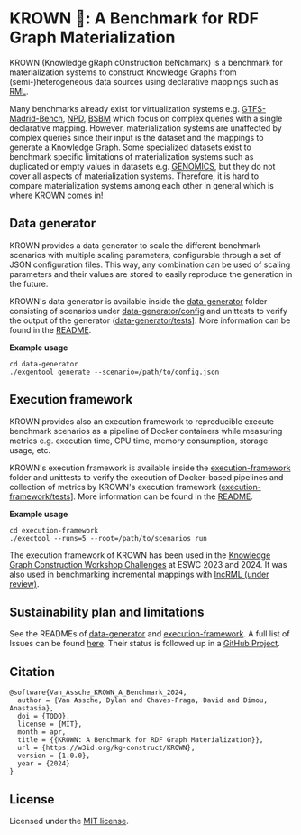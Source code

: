 # KROWN 👑: A Benchmark for RDF Graph Materialization

KROWN (Knowledge gRaph cOnstruction beNchmark) is a benchmark for 
materialization systems to construct Knowledge Graphs from 
(semi-)heterogeneous data sources using declarative mappings
such as [RML](http://w3id.org/rml/portal).

Many benchmarks already exist for virtualization systems
e.g. [GTFS-Madrid-Bench](https://github.com/oeg-upm/gtfs-bench),
[NPD](https://ontop-vkg.org/npd-benchmark/),
[BSBM](http://wbsg.informatik.uni-mannheim.de/bizer/berlinsparqlbenchmark/)
which focus on complex queries with a single declarative mapping.
However, materialization systems are unaffected
by complex queries since their input is the dataset and the mappings to
generate a Knowledge Graph. Some specialized datasets exist to benchmark
specific limitations of materialization systems such as duplicated or empty
values in datasets e.g. [GENOMICS](https://doi.org/10.57702/4c9ivpgs), 
but they do not cover all aspects of materialization systems.
Therefore, it is hard to compare materialization systems
among each other in general which is where KROWN comes in!

## Data generator

KROWN provides a data generator to scale the different benchmark scenarios
with multiple scaling parameters, configurable through a set of 
JSON configuration files. This way, any combination can be used of scaling
parameters and their values are stored to easily reproduce 
the generation in the future.

KROWN's data generator is available inside
the [data-generator](./data-generator) folder consisting of scenarios under [data-generator/config](./data-generator/config)
and unittests to verify the output of the generator ([data-generator/tests](./data-generator/tests)].
More information can be found in the [README](data-generator/README.md).

**Example usage**

```
cd data-generator
./exgentool generate --scenario=/path/to/config.json
```

## Execution framework

KROWN provides also an execution framework to reproducible execute benchmark
scenarios as a pipeline of Docker containers while measuring metrics e.g.
execution time, CPU time, memory consumption, storage usage, etc.

KROWN's execution framework is available inside
the [execution-framework](./execution-framework) folder
and unittests to verify the execution of Docker-based pipelines and collection
of metrics by KROWN's execution framework ([execution-framework/tests](./execution-framework/tests)].
More information can be found in the [README](./execution-framework/README.md).

**Example usage**

```
cd execution-framework
./exectool --runs=5 --root=/path/to/scenarios run
```

The execution framework of KROWN has been used in the
[Knowledge Graph Construction Workshop Challenges](https://w3id.org/kg-construct/workshop/2024/challenge.html)
at ESWC 2023 and 2024.
It was also used in benchmarking incremental mappings with
[IncRML (under review)](https://semantic-web-journal.net/content/incrml-incremental-knowledge-graph-construction-heterogeneous-data-sources).

## Sustainability plan and limitations

See the READMEs of [data-generator](./data-generator/README.md) and
[execution-framework](execution-framework/README.md).
A full list of Issues can be found [here](https://github.com/kg-construct/KROWN/issues).
Their status is followed up in a [GitHub Project](https://github.com/orgs/kg-construct/projects/2/).

## Citation

```
@software{Van_Assche_KROWN_A_Benchmark_2024,
  author = {Van Assche, Dylan and Chaves-Fraga, David and Dimou, Anastasia},
  doi = {TODO},
  license = {MIT},
  month = apr,
  title = {{KROWN: A Benchmark for RDF Graph Materialization}},
  url = {https://w3id.org/kg-construct/KROWN},
  version = {1.0.0},
  year = {2024}
}
```

## License

Licensed under the [MIT license](./LICENSE).
